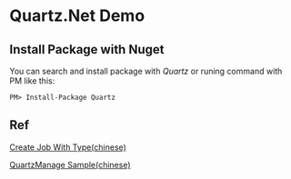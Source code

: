 ﻿Quartz.Net Demo
===

## Install Package with Nuget
You can search and install package with *Quartz*
or runing command with PM like this:
```shell=
PM> Install-Package Quartz
```


## Ref

[Create Job With Type(chinese)](https://www.cnblogs.com/refuge/p/10324578.html)

[QuartzManage Sample(chinese)](https://blog.csdn.net/commandbaby/article/details/82686377)